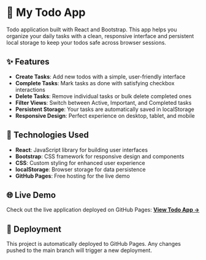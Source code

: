 # 📝 My Todo App

Todo application built with React and Bootstrap. This app helps you organize your daily tasks with a clean, responsive interface and persistent local storage to keep your todos safe across browser sessions.

## ✨ Features

- **Create Tasks**: Add new todos with a simple, user-friendly interface
- **Complete Tasks**: Mark tasks as done with satisfying checkbox interactions
- **Delete Tasks**: Remove individual tasks or bulk delete completed ones
- **Filter Views**: Switch between Active, Important, and Completed tasks
- **Persistent Storage**: Your tasks are automatically saved in localStorage
- **Responsive Design**: Perfect experience on desktop, tablet, and mobile

## 🚀 Technologies Used

- **React**: JavaScript library for building user interfaces
- **Bootstrap**: CSS framework for responsive design and components
- **CSS**: Custom styling for enhanced user experience
- **localStorage**: Browser storage for data persistence
- **GitHub Pages**: Free hosting for the live demo

## 🌐 Live Demo

Check out the live application deployed on GitHub Pages:
[**View Todo App →**](https://daifugu5246.github.io/to-do-app/)

## 🚀 Deployment
This project is automatically deployed to GitHub Pages. Any changes pushed to the main branch will trigger a new deployment.
